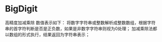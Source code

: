 # BigDigit
高精度加减乘除
数值表示如下：
将数字字符串或整数解析成整数数组，根据字符串的首字符判断是否是正负数，如果是非数字字符串则视为0处理；
加减乘除法都以数组的形式执行，结果返回为字符串表示；
